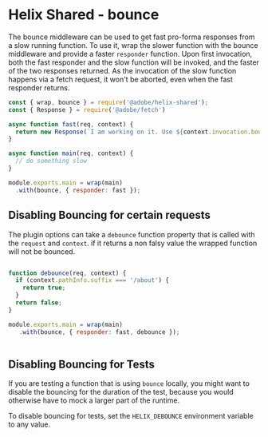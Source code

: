 # Helix Shared - bounce

 The bounce middleware can be used to get fast pro-forma responses from a slow running function.
 To use it, wrap the slower function with the bounce middleware and provide a faster `responder`
 function. Upon first invocation, both the fast responder and the slow function will be invoked,
 and the faster of the two responses returned. As the invocation of the slow function happens via
 a fetch request, it won't be aborted, even when the fast responder returns.
 
 ```js
 const { wrap, bounce } = require('@adobe/helix-shared');
 const { Response } = require('@adobe/fetch')
 
 async function fast(req, context) {
   return new Response(`I am working on it. Use ${context.invocation.bounceId} to track the status.`);
 }
 
 async function main(req, context) {
   // do something slow
 }
 
 module.exports.main = wrap(main)
   .with(bounce, { responder: fast });
 ```

## Disabling Bouncing for certain requests

The plugin options can take a `debounce` function property that is called with the `request` and
`context`. if it returns a non falsy value the wrapped function will not be bounced.

```js

function debounce(req, context) {
  if (context.pathInfo.suffix === '/about') {
    return true;
  }
  return false;
}

module.exports.main = wrap(main)
   .with(bounce, { responder: fast, debounce });
 
```

## Disabling Bouncing for Tests

If you are testing a function that is using `bounce` locally, you might want to disable the bouncing for the duration of the test, because you would otherwise have
to mock a larger part of the runtime.

To disable bouncing for tests, set the `HELIX_DEBOUNCE` environment variable to any value.
